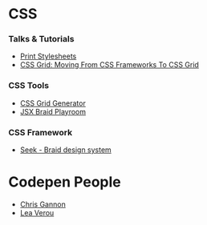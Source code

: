 # CSS

### Talks & Tutorials

- [Print Stylesheets](https://www.smashingmagazine.com/2018/05/print-stylesheets-in-2018/)
- [CSS Grid: Moving From CSS Frameworks To CSS Grid](https://youtu.be/paMmgo4MhQ8)

### CSS Tools

- [CSS Grid Generator](https://cssgrid-generator.netlify.com/)
- [JSX Braid Playroom](https://seek-oss.github.io/braid-design-system/playroom)

### CSS Framework

- [Seek - Braid design system](https://github.com/seek-oss/braid-design-system)


# Codepen People

 - [Chris Gannon](https://codepen.io/chrisgannon)
 - [Lea Verou](https://lea.verou.me/)

<!--stackedit_data:
eyJoaXN0b3J5IjpbNTA0NjY5NDE0LC0xMzcyNzQzMzM1XX0=
-->